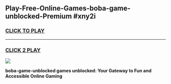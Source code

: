 
## Play-Free-Online-Games-boba-game-unblocked-Premium #xny2i
<h3>
<a href="https://premium.freeplayer.one?title=boba-game-unblocked&ref=8M">CLICK TO PLAY</a></h3>
<hr>

<h3>
<a href="https://premium.freeplayer.one?title=boba-game-unblocked&ref=8M">CLICK 2 PLAY</a>
  
</h3>

<a href="https://premium.freeplayer.one?title=boba-game-unblocked&ref=8M"><img src="https://clearcache.store/games.png"></a>


**boba-game-unblocked games unblocked: Your Gateway to Fun and Accessible Online Gaming**
